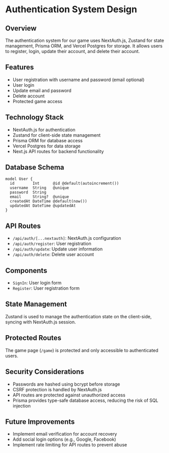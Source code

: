 # Authentication System Design

## Overview
The authentication system for our game uses NextAuth.js, Zustand for state management, Prisma ORM, and Vercel Postgres for storage. It allows users to register, login, update their account, and delete their account.

## Features
- User registration with username and password (email optional)
- User login
- Update email and password
- Delete account
- Protected game access

## Technology Stack
- NextAuth.js for authentication
- Zustand for client-side state management
- Prisma ORM for database access
- Vercel Postgres for data storage
- Next.js API routes for backend functionality

## Database Schema
```prisma
model User {
  id        Int      @id @default(autoincrement())
  username  String   @unique
  password  String
  email     String?  @unique
  createdAt DateTime @default(now())
  updatedAt DateTime @updatedAt
}
```

## API Routes
- `/api/auth/[...nextauth]`: NextAuth.js configuration
- `/api/auth/register`: User registration
- `/api/auth/update`: Update user information
- `/api/auth/delete`: Delete user account

## Components
- `SignIn`: User login form
- `Register`: User registration form

## State Management
Zustand is used to manage the authentication state on the client-side, syncing with NextAuth.js session.

## Protected Routes
The game page (`/game`) is protected and only accessible to authenticated users.

## Security Considerations
- Passwords are hashed using bcrypt before storage
- CSRF protection is handled by NextAuth.js
- API routes are protected against unauthorized access
- Prisma provides type-safe database access, reducing the risk of SQL injection

## Future Improvements
- Implement email verification for account recovery
- Add social login options (e.g., Google, Facebook)
- Implement rate limiting for API routes to prevent abuse
